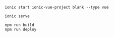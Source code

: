 ```
ionic start ionic-vue-project blank --type vue
```

```
ionic serve
```

```
npm run build
npm run deploy
```